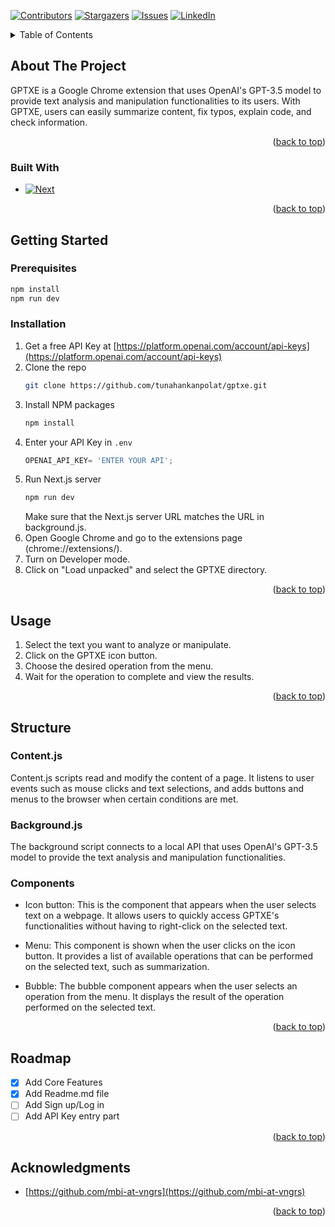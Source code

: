 <!-- PROJECT SHIELDS -->
<!--
*** I'm using markdown "reference style" links for readability.
*** Reference links are enclosed in brackets [ ] instead of parentheses ( ).
*** See the bottom of this document for the declaration of the reference variables
*** for contributors-url, forks-url, etc. This is an optional, concise syntax you may use.
*** https://www.markdownguide.org/basic-syntax/#reference-style-links
-->
[![Contributors][contributors-shield]][contributors-url]
[![Stargazers][stars-shield]][stars-url]
[![Issues][issues-shield]][issues-url]
[![LinkedIn][linkedin-shield]][linkedin-url]


<a name="readme-top"></a>
<!-- TABLE OF CONTENTS -->
<details>
  <summary>Table of Contents</summary>
  <ol>
    <li>
      <a href="#about-the-project">About The Project</a>
      <ul>
        <li><a href="#built-with">Built With</a></li>
      </ul>
    </li>
    <li>
      <a href="#getting-started">Getting Started</a>
      <ul>
        <li><a href="#prerequisites">Prerequisites</a></li>
        <li><a href="#installation">Installation</a></li>
      </ul>
    </li>
    <li><a href="#usage">Usage</a></li>
    <li><a href="#roadmap">Structure</a></li>
    <li><a href="#roadmap">Roadmap</a></li>
    <li><a href="#acknowledgments">Acknowledgments</a></li>
  </ol>
</details>


<!-- ABOUT THE PROJECT -->
## About The Project

GPTXE is a Google Chrome extension that uses OpenAI's GPT-3.5 model to provide text analysis and manipulation functionalities to its users. With GPTXE, users can easily summarize content, fix typos, explain code, and check information.

<p align="right">(<a href="#readme-top">back to top</a>)</p>



### Built With

* [![Next][Next.js]][Next-url]

<p align="right">(<a href="#readme-top">back to top</a>)</p>



<!-- GETTING STARTED -->
## Getting Started

### Prerequisites


  ```sh
  npm install
npm run dev
  ```

### Installation

1. Get a free API Key at [https://platform.openai.com/account/api-keys](https://platform.openai.com/account/api-keys)
2. Clone the repo
   ```sh
   git clone https://github.com/tunahankanpolat/gptxe.git
   ```
3. Install NPM packages
   ```sh
   npm install
   ```
4. Enter your API Key in `.env`
   ```js
   OPENAI_API_KEY= 'ENTER YOUR API';
   ```
5. Run Next.js server
   ```sh
   npm run dev
   ```
   Make sure that the Next.js server URL matches the URL in background.js.
6. Open Google Chrome and go to the extensions page (chrome://extensions/).
7. Turn on Developer mode.
8. Click on "Load unpacked" and select the GPTXE directory.
 
   

<p align="right">(<a href="#readme-top">back to top</a>)</p>



<!-- USAGE EXAMPLES -->
## Usage

1. Select the text you want to analyze or manipulate.
2. Click on the GPTXE icon button.
3. Choose the desired operation from the menu.
4. Wait for the operation to complete and view the results.

<p align="right">(<a href="#readme-top">back to top</a>)</p>


<!-- Structure -->
## Structure

### Content.js
Content.js scripts read and modify the content of a page. It listens to user events such as mouse clicks and text selections, and adds buttons and menus to the browser when certain conditions are met.

### Background.js
The background script connects to a local API that uses OpenAI's GPT-3.5 model to provide the text analysis and manipulation functionalities.

### Components
- Icon button: This is the component that appears when the user selects text on a webpage. It allows users to quickly access GPTXE's functionalities without having to right-click on the selected text.

- Menu: This component is shown when the user clicks on the icon button. It provides a list of available operations that can be performed on the selected text, such as summarization.

- Bubble: The bubble component appears when the user selects an operation from the menu. It displays the result of the operation performed on the selected text.

<p align="right">(<a href="#readme-top">back to top</a>)</p>

<!-- ROADMAP -->
## Roadmap

- [x] Add Core Features
- [x] Add Readme.md file
- [ ] Add Sign up/Log in
- [ ] Add API Key entry part

<p align="right">(<a href="#readme-top">back to top</a>)</p>



<!-- ACKNOWLEDGMENTS -->
## Acknowledgments

* [https://github.com/mbi-at-vngrs](https://github.com/mbi-at-vngrs)

<p align="right">(<a href="#readme-top">back to top</a>)</p>



<!-- MARKDOWN LINKS & IMAGES -->
[Next.js]: https://img.shields.io/badge/next.js-000000?style=for-the-badge&logo=nextdotjs&logoColor=white
[Next-url]: https://nextjs.org/

[contributors-shield]: https://img.shields.io/github/contributors/tunahankanpolat/gptxe.svg?style=for-the-badge
[contributors-url]: https://github.com/tunahankanpolat/gptxe/graphs/contributors

[stars-shield]: https://img.shields.io/github/stars/othneildrew/Best-README-Template.svg?style=for-the-badge
[stars-url]: https://github.com/othneildrew/Best-README-Template/stargazers
[issues-shield]: https://img.shields.io/github/issues/othneildrew/Best-README-Template.svg?style=for-the-badge
[issues-url]: https://github.com/othneildrew/Best-README-Template/issues
[linkedin-shield]: https://img.shields.io/badge/-LinkedIn-black.svg?style=for-the-badge&logo=linkedin&colorB=555
[linkedin-url]: https://linkedin.com/in/tunahankanpolat
